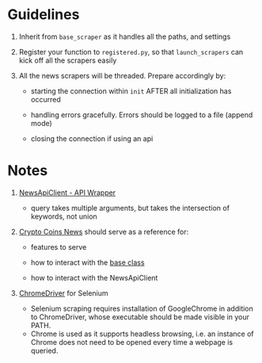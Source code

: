 # Guidelines

1) Inherit from `base_scraper` as it handles all the paths, and settings

2) Register your function to `registered.py`, so that `launch_scrapers` can kick off all the scrapers easily

3) All the news scrapers will be threaded. Prepare accordingly by:
    - starting the connection within `init` AFTER all initialization has occurred

    - handling errors gracefully. Errors should be logged to a file (append mode)
    
    - closing the connection if using an api
    
# Notes

1. [NewsApiClient - API Wrapper](https://newsapi.org/docs/client-libraries/python)
    - query takes multiple arguments, but takes the intersection of keywords, not union
    
2. [Crypto Coins News](crypto_coins_news.py) should serve as a reference for:
    - features to serve
    
    - how to interact with the [base class](base_scraper.py)
    
    - how to interact with the NewsApiClient  

3. [ChromeDriver](https://github.com/SeleniumHQ/selenium/wiki/ChromeDriver) for Selenium
    - Selenium scraping requires installation of GoogleChrome in addition to ChromeDriver, whose executable should be made visible in your PATH.
    - Chrome is used as it supports headless browsing, i.e. an instance of Chrome does not need to be opened every time a webpage is queried.
